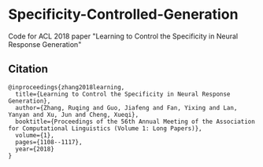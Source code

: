 # Specificity-Controlled-Generation
Code for ACL 2018 paper "Learning to Control the Specificity in Neural Response Generation" 

## Citation
```
@inproceedings{zhang2018learning,
  title={Learning to Control the Specificity in Neural Response Generation},
  author={Zhang, Ruqing and Guo, Jiafeng and Fan, Yixing and Lan, Yanyan and Xu, Jun and Cheng, Xueqi},
  booktitle={Proceedings of the 56th Annual Meeting of the Association for Computational Linguistics (Volume 1: Long Papers)},
  volume={1},
  pages={1108--1117},
  year={2018}
}
```
